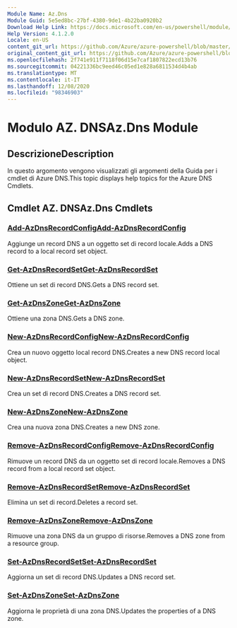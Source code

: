 ```yaml
---
Module Name: Az.Dns
Module Guid: 5e5ed8bc-27bf-4380-9de1-4b22ba0920b2
Download Help Link: https://docs.microsoft.com/en-us/powershell/module/az.dns
Help Version: 4.1.2.0
Locale: en-US
content_git_url: https://github.com/Azure/azure-powershell/blob/master/src/Dns/Dns/help/Az.DNS.md
original_content_git_url: https://github.com/Azure/azure-powershell/blob/master/src/Dns/Dns/help/Az.DNS.md
ms.openlocfilehash: 2f741e911f7118f06d15e7caf1807822ecd13b76
ms.sourcegitcommit: 04221336bc9eed46c05ed1e828a6811534d4b4ab
ms.translationtype: MT
ms.contentlocale: it-IT
ms.lasthandoff: 12/08/2020
ms.locfileid: "98346903"
---
```

# <span data-ttu-id="d2558-101">Modulo AZ. DNS</span><span class="sxs-lookup"><span data-stu-id="d2558-101">Az.Dns Module</span></span>
## <span data-ttu-id="d2558-102">Descrizione</span><span class="sxs-lookup"><span data-stu-id="d2558-102">Description</span></span>
<span data-ttu-id="d2558-103">In questo argomento vengono visualizzati gli argomenti della Guida per i cmdlet di Azure DNS.</span><span class="sxs-lookup"><span data-stu-id="d2558-103">This topic displays help topics for the Azure DNS Cmdlets.</span></span>

## <span data-ttu-id="d2558-104">Cmdlet AZ. DNS</span><span class="sxs-lookup"><span data-stu-id="d2558-104">Az.Dns Cmdlets</span></span>
### [<span data-ttu-id="d2558-105">Add-AzDnsRecordConfig</span><span class="sxs-lookup"><span data-stu-id="d2558-105">Add-AzDnsRecordConfig</span></span>](Add-AzDnsRecordConfig.md)
<span data-ttu-id="d2558-106">Aggiunge un record DNS a un oggetto set di record locale.</span><span class="sxs-lookup"><span data-stu-id="d2558-106">Adds a DNS record to a local record set object.</span></span>

### [<span data-ttu-id="d2558-107">Get-AzDnsRecordSet</span><span class="sxs-lookup"><span data-stu-id="d2558-107">Get-AzDnsRecordSet</span></span>](Get-AzDnsRecordSet.md)
<span data-ttu-id="d2558-108">Ottiene un set di record DNS.</span><span class="sxs-lookup"><span data-stu-id="d2558-108">Gets a DNS record set.</span></span>

### [<span data-ttu-id="d2558-109">Get-AzDnsZone</span><span class="sxs-lookup"><span data-stu-id="d2558-109">Get-AzDnsZone</span></span>](Get-AzDnsZone.md)
<span data-ttu-id="d2558-110">Ottiene una zona DNS.</span><span class="sxs-lookup"><span data-stu-id="d2558-110">Gets a DNS zone.</span></span>

### [<span data-ttu-id="d2558-111">New-AzDnsRecordConfig</span><span class="sxs-lookup"><span data-stu-id="d2558-111">New-AzDnsRecordConfig</span></span>](New-AzDnsRecordConfig.md)
<span data-ttu-id="d2558-112">Crea un nuovo oggetto local record DNS.</span><span class="sxs-lookup"><span data-stu-id="d2558-112">Creates a new DNS record local object.</span></span>

### [<span data-ttu-id="d2558-113">New-AzDnsRecordSet</span><span class="sxs-lookup"><span data-stu-id="d2558-113">New-AzDnsRecordSet</span></span>](New-AzDnsRecordSet.md)
<span data-ttu-id="d2558-114">Crea un set di record DNS.</span><span class="sxs-lookup"><span data-stu-id="d2558-114">Creates a DNS record set.</span></span>

### [<span data-ttu-id="d2558-115">New-AzDnsZone</span><span class="sxs-lookup"><span data-stu-id="d2558-115">New-AzDnsZone</span></span>](New-AzDnsZone.md)
<span data-ttu-id="d2558-116">Crea una nuova zona DNS.</span><span class="sxs-lookup"><span data-stu-id="d2558-116">Creates a new DNS zone.</span></span>

### [<span data-ttu-id="d2558-117">Remove-AzDnsRecordConfig</span><span class="sxs-lookup"><span data-stu-id="d2558-117">Remove-AzDnsRecordConfig</span></span>](Remove-AzDnsRecordConfig.md)
<span data-ttu-id="d2558-118">Rimuove un record DNS da un oggetto set di record locale.</span><span class="sxs-lookup"><span data-stu-id="d2558-118">Removes a DNS record from a local record set object.</span></span>

### [<span data-ttu-id="d2558-119">Remove-AzDnsRecordSet</span><span class="sxs-lookup"><span data-stu-id="d2558-119">Remove-AzDnsRecordSet</span></span>](Remove-AzDnsRecordSet.md)
<span data-ttu-id="d2558-120">Elimina un set di record.</span><span class="sxs-lookup"><span data-stu-id="d2558-120">Deletes a record set.</span></span>

### [<span data-ttu-id="d2558-121">Remove-AzDnsZone</span><span class="sxs-lookup"><span data-stu-id="d2558-121">Remove-AzDnsZone</span></span>](Remove-AzDnsZone.md)
<span data-ttu-id="d2558-122">Rimuove una zona DNS da un gruppo di risorse.</span><span class="sxs-lookup"><span data-stu-id="d2558-122">Removes a DNS zone from a resource group.</span></span>

### [<span data-ttu-id="d2558-123">Set-AzDnsRecordSet</span><span class="sxs-lookup"><span data-stu-id="d2558-123">Set-AzDnsRecordSet</span></span>](Set-AzDnsRecordSet.md)
<span data-ttu-id="d2558-124">Aggiorna un set di record DNS.</span><span class="sxs-lookup"><span data-stu-id="d2558-124">Updates a DNS record set.</span></span>

### [<span data-ttu-id="d2558-125">Set-AzDnsZone</span><span class="sxs-lookup"><span data-stu-id="d2558-125">Set-AzDnsZone</span></span>](Set-AzDnsZone.md)
<span data-ttu-id="d2558-126">Aggiorna le proprietà di una zona DNS.</span><span class="sxs-lookup"><span data-stu-id="d2558-126">Updates the properties of a DNS zone.</span></span>

